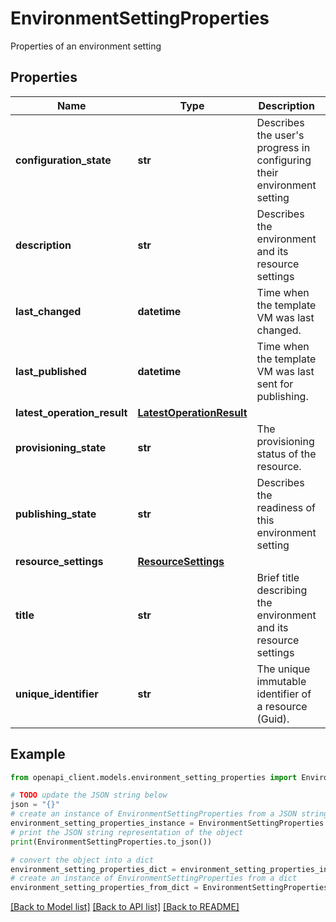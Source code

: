 # EnvironmentSettingProperties

Properties of an environment setting

## Properties

Name | Type | Description | Notes
------------ | ------------- | ------------- | -------------
**configuration_state** | **str** | Describes the user&#39;s progress in configuring their environment setting | [optional] 
**description** | **str** | Describes the environment and its resource settings | [optional] 
**last_changed** | **datetime** | Time when the template VM was last changed. | [optional] [readonly] 
**last_published** | **datetime** | Time when the template VM was last sent for publishing. | [optional] [readonly] 
**latest_operation_result** | [**LatestOperationResult**](LatestOperationResult.md) |  | [optional] 
**provisioning_state** | **str** | The provisioning status of the resource. | [optional] 
**publishing_state** | **str** | Describes the readiness of this environment setting | [optional] [readonly] 
**resource_settings** | [**ResourceSettings**](ResourceSettings.md) |  | 
**title** | **str** | Brief title describing the environment and its resource settings | [optional] 
**unique_identifier** | **str** | The unique immutable identifier of a resource (Guid). | [optional] 

## Example

```python
from openapi_client.models.environment_setting_properties import EnvironmentSettingProperties

# TODO update the JSON string below
json = "{}"
# create an instance of EnvironmentSettingProperties from a JSON string
environment_setting_properties_instance = EnvironmentSettingProperties.from_json(json)
# print the JSON string representation of the object
print(EnvironmentSettingProperties.to_json())

# convert the object into a dict
environment_setting_properties_dict = environment_setting_properties_instance.to_dict()
# create an instance of EnvironmentSettingProperties from a dict
environment_setting_properties_from_dict = EnvironmentSettingProperties.from_dict(environment_setting_properties_dict)
```
[[Back to Model list]](../README.md#documentation-for-models) [[Back to API list]](../README.md#documentation-for-api-endpoints) [[Back to README]](../README.md)


